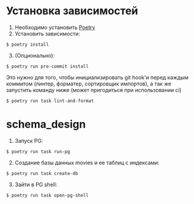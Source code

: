 # Установка зависимостей
1. Необходимо установить [Poetry](https://python-poetry.org/docs/)
2. Установить зависимости:
```console
$ poetry install
```
3. (Опционально):
```console
$ poetry run pre-commit install
```
Это нужно для того, чтобы инициализировать git hook'и перед каждым коммитом (линтер, форматер, сортировщик импортов), а так же запустить команду ниже (может пригодиться при использовании ci)
```console
$ poetry run task lint-and-format
```

# schema_design
1. Запуск PG:
```console
$ poetry run task run-pg
```
2. Создание базы данных movies и ее таблиц с индексами:
```console
$ poetry run task create-db
```
3. Зайти в PG shell:
```console
$ poetry run task open-pg-shell
```
